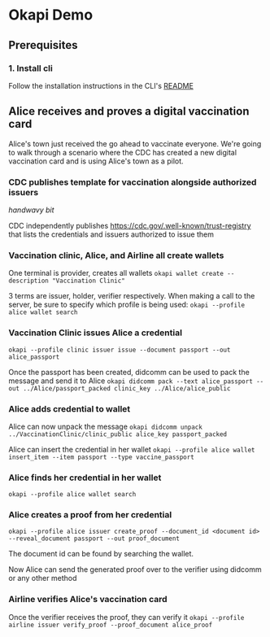 # Okapi Demo
## Prerequisites
### 1. Install cli
Follow the installation instructions in the CLI's [README](../sdks/cli/README.md#installation)

## Alice receives and proves a digital vaccination card
Alice's town just received the go ahead to vaccinate everyone. We're going to walk through
a scenario where the CDC has created a new digital vaccination card and is using Alice's town as a pilot.

### CDC publishes template for vaccination alongside authorized issuers
_handwavy bit_

CDC independently publishes https://cdc.gov/.well-known/trust-registry that lists the credentials and issuers authorized to issue them

### Vaccination clinic, Alice, and Airline all create wallets
One terminal is provider, creates all wallets
`okapi wallet create --description "Vaccination Clinic"`

3 terms are issuer, holder, verifier respectively. When making a call to the server, be sure to specify which profile is being used: 
`okapi --profile alice wallet search`

### Vaccination Clinic issues Alice a credential
`okapi --profile clinic issuer issue --document passport --out alice_passport`

Once the passport has been created, didcomm can be used to pack the message and send it to Alice
`okapi didcomm pack --text alice_passport --out ../Alice/passport_packed clinic_key ../Alice/alice_public`

### Alice adds credential to wallet
Alice can now unpack the message
`okapi didcomm unpack ../VaccinationClinic/clinic_public alice_key passport_packed`

Alice can insert the credential in her wallet
`okapi --profile alice wallet insert_item --item passport --type vaccine_passport`

### Alice finds her credential in her wallet
`okapi --profile alice wallet search`

### Alice creates a proof from her credential
`okapi --profile alice issuer create_proof --document_id <document id> --reveal_document passport --out proof_document`

The document id can be found by searching the wallet.

Now Alice can send the generated proof over to the verifier using didcomm or any other method

### Airline verifies Alice's vaccination card
Once the verifier receives the proof, they can verify it
`okapi --profile airline issuer verify_proof --proof_document alice_proof`